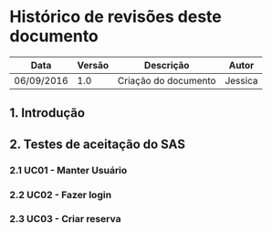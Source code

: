 # Histórico de revisões deste documento

|Data       |Versão|Descrição     |Autor  |
|-----------|------|--------------|-------|
|06/09/2016|1.0|Criação do documento|Jessica|

## 1. Introdução

## 2. Testes de aceitação do SAS
### 2.1 UC01 - Manter Usuário
### 2.2 UC02 - Fazer login
### 2.3 UC03 - Criar reserva